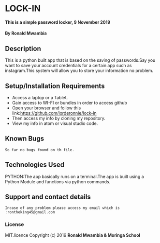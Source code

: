# LOCK-IN
#### This is a simple password locker, 9 November 2019
#### By **Ronald Mwambia**
## Description
   This is a python built app that is based on the saving of passwords.Say you want to save your account credentials for a certain app such as instagram.This system will allow you to store your information no problem.

## Setup/Installation Requirements
* Access a laptop or a Tablet.
* Gain access to WI-FI or bundles in order to access github
* Open your browser and follow this link:https://github.com/lorderonnie/lock-in
* Then access my info by cloning my repository.
* View my info in atom or visual studio code.

## Known Bugs
    So far no bugs found on th file.
## Technologies Used
  PYTHON:The app basically runs on a terminal.The app is built using a Python Module and functions via python commands.

## Support and contact details
    Incase of any problem please access my email which is :rontheking45@gmail.com
### License
MIT.licence
Copyright (c) 2019 **Ronald Mwambia & Moringa School**